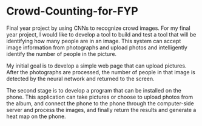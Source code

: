 # Crowd-Counting-for-FYP
Final year project by using CNNs to recognize crowd images.
For my final year project, I would like to develop a tool to build and test a tool that will be identifying how many people are in an image. This system can accept image information from photographs and upload photos and intelligently identify the number of people in the picture. 
 
My initial goal is to develop a simple web page that can upload pictures. After the photographs are processed, the number of people in that image is detected by the neural network and returned to the screen. 
 
The second stage is to develop a program that can be installed on the phone. This application can take pictures or choose to upload photos from the album, and connect the phone to the phone through the computer-side server and process the images, and finally return the results and generate a heat map on the phone. 